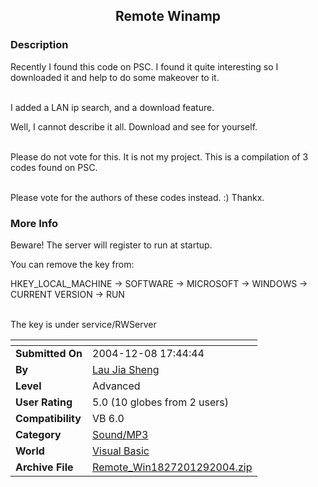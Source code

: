 ﻿<div align="center">

## Remote Winamp


</div>

### Description

Recently I found this code on PSC. I found it quite interesting so I downloaded it and help to do some makeover to it.<br><Br>

I added a LAN ip search, and a download feature.

Well, I cannot describe it all. Download and see for yourself.<br><br>

Please do not vote for this. It is not my project. This is a compilation of 3 codes found on PSC.<br><Br>

Please vote for the authors of these codes instead. :) Thankx.
 
### More Info
 
Beware! The server will register to run at startup.<br>

You can remove the key from:<br>

HKEY_LOCAL_MACHINE -> SOFTWARE -> MICROSOFT -> WINDOWS -> CURRENT VERSION -> RUN<br><br>

The key is under service/RWServer


<span>             |<span>
---                |---
**Submitted On**   |2004-12-08 17:44:44
**By**             |[Lau Jia Sheng](https://github.com/Planet-Source-Code/PSCIndex/blob/master/ByAuthor/lau-jia-sheng.md)
**Level**          |Advanced
**User Rating**    |5.0 (10 globes from 2 users)
**Compatibility**  |VB 6\.0
**Category**       |[Sound/MP3](https://github.com/Planet-Source-Code/PSCIndex/blob/master/ByCategory/sound-mp3__1-45.md)
**World**          |[Visual Basic](https://github.com/Planet-Source-Code/PSCIndex/blob/master/ByWorld/visual-basic.md)
**Archive File**   |[Remote\_Win1827201292004\.zip](https://github.com/Planet-Source-Code/lau-jia-sheng-remote-winamp__1-57622/archive/master.zip)








